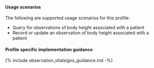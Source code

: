 #### Usage scenarios

The following are supported usage scenarios for this profile:

- Query for observations of body height associated with a patient
- Record or update an observation of body height associated with a patient


#### Profile specific implementation guidance
{% include observation_vitalsigns_guidance.md -%}




